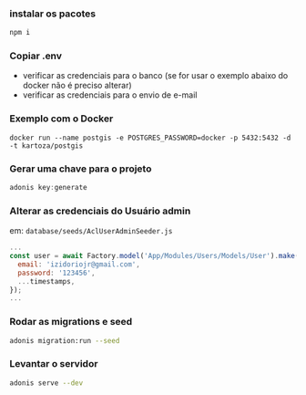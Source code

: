 ### instalar os pacotes 
```js
npm i
```
### Copiar .env
- verificar as credenciais para o banco (se for usar o exemplo abaixo do docker não é preciso alterar)
- verificar as credenciais para o envio de e-mail

### Exemplo com o Docker
```
docker run --name postgis -e POSTGRES_PASSWORD=docker -p 5432:5432 -d -t kartoza/postgis
```
### Gerar uma chave para o projeto
```js
adonis key:generate
```

### Alterar as credenciais do Usuário admin
em: `database/seeds/AclUserAdminSeeder.js`
```js
...
const user = await Factory.model('App/Modules/Users/Models/User').make({
  email: 'izidoriojr@gmail.com',
  password: '123456',
  ...timestamps,
});
...
```
### Rodar as migrations e seed
```bash
adonis migration:run --seed
```
### Levantar o servidor
```bash
adonis serve --dev
```
